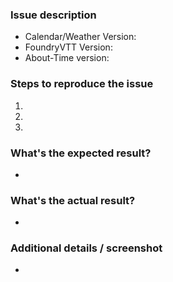 ### Issue description



- Calendar/Weather Version: 
- FoundryVTT Version: 
- About-Time version: 

### Steps to reproduce the issue

1. 
2. 
3. 


### What's the expected result?

- 


### What's the actual result?

- 


### Additional details / screenshot

- 
